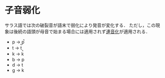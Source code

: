 # 子音弱化
サラス語では次の破裂音が語末で弱化により発音が変化する．
ただし，この現象は後続の語頭が母音で始まる場合には適用されず[連音化](sandhi.md)が適用される．
- p → p̚
- t → t̚
- k → k̚
- b → p
- d → t
- g → k

